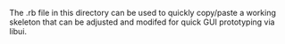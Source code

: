 The .rb file in this directory can be used to quickly copy/paste
a working skeleton that can be adjusted and modifed for quick
GUI prototyping via libui.
